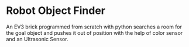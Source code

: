 # Robot Object Finder
An EV3 brick programmed from scratch with python searches a room for the goal object and pushes it out of position with the help of color sensor and an Ultrasonic Sensor.





